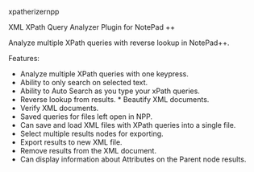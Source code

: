 xpatherizernpp

XML XPath Query Analyzer Plugin for NotePad ++

Analyze multiple XPath queries with reverse lookup in NotePad++.

Features: 
* Analyze multiple XPath queries with one keypress. 
* Ability to only search on selected text. 
* Ability to Auto Search as you type your xPath queries. 
* Reverse lookup from results. * Beautify XML documents. 
* Verify XML documents. 
* Saved queries for files left open in NPP. 
* Can save and load XML files with XPath queries into a single file. 
* Select multiple results nodes for exporting. 
* Export results to new XML file. 
* Remove results from the XML document. 
* Can display information about Attributes on the Parent node results.
